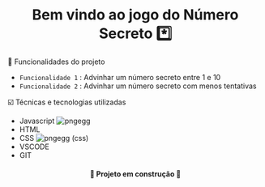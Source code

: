<h1 align="center">  Bem vindo ao jogo do Número Secreto *️⃣</h1> 

🔨 Funcionalidades do projeto
- `Funcionalidade 1`  : Advinhar um número secreto entre 1 e 10
- `Funcionalidade 2`  : Advinhar um número secreto com menos tentativas

☑️ Técnicas e tecnologias utilizadas
* Javascript ![pngegg](https://github.com/BRENCABRAL/Jogo-02-Alura/assets/140338687/7d6d83f8-160a-403d-9df2-e301cb58eef0)
* HTML 
* CSS ![pngegg (css)](https://github.com/BRENCABRAL/Jogo-02-Alura/assets/140338687/442bb262-38b3-4b32-a61f-bbcd63a6891e)
* VSCODE
* GIT
  
<h4 align="center">
🚧 Projeto em construção 🚧
</h4>
